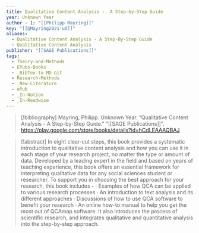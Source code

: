 ```yaml
---
title: Qualitative Content Analysis -  A Step-by-Step Guide
year: Unknown Year
author - 1: "[[Philipp Mayring]]"
key: "[[@Mayring2021-ud]]"
aliases:
  - Qualitative Content Analysis - A Step-By-Step Guide
  - Qualitative Content Analysis
publisher: "[[SAGE Publications]]"
tags:
  - Theory-and-Methods
  - EPubs-Books
  - _BibTex-to-MD-Git
  - Research-Methods
  - _New-Literature
  - ePub
  - _In-Notion
  - _In-Readwise
---
```


> [!bibliography]
> Mayring, Philipp. Unknown Year. “Qualitative Content Analysis -  A Step-by-Step Guide.” "[[SAGE Publications]]". https://play.google.com/store/books/details?id=hCdLEAAAQBAJ

> [!abstract]
> In eight clear-cut steps, this book provides a systematic introduction to qualitative content analysis and how you can use it in each stage of your research project, no matter the type or amount of data. Developed by a leading expert in the field and based on years of teaching experience, this book offers an essential framework for interpreting qualitative data for any social sciences student or researcher. To support you in choosing the best approach for your research, this book includes -  · Examples of how QCA can be applied to various research processes · An introduction to text analysis and its different approaches · Discussions of how to use QCA software to benefit your research · An online how-to manual to help you get the most out of QCAmap software. It also introduces the process of scientific research, and integrates qualitative and quantitative analysis into the step-by-step approach.
